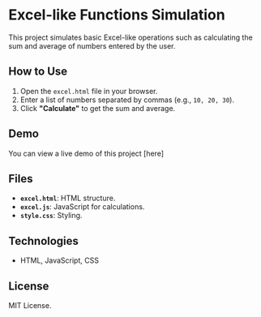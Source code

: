 # Excel-like Functions Simulation

This project simulates basic Excel-like operations such as calculating the sum and average of numbers entered by the user.

## How to Use

1. Open the `excel.html` file in your browser.
2. Enter a list of numbers separated by commas (e.g., `10, 20, 30`).
3. Click **"Calculate"** to get the sum and average.

## Demo

You can view a live demo of this project [here]

## Files

- **`excel.html`**: HTML structure.
- **`excel.js`**: JavaScript for calculations.
- **`style.css`**: Styling.

## Technologies

- HTML, JavaScript, CSS

## License

MIT License.
